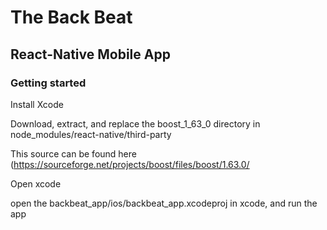 # The Back Beat

## React-Native Mobile App

### Getting started

Install Xcode

Download, extract, and replace the boost_1_63_0 directory in node_modules/react-native/third-party

This source can be found here (https://sourceforge.net/projects/boost/files/boost/1.63.0/

Open xcode

open the backbeat_app/ios/backbeat_app.xcodeproj in xcode, and run the app
